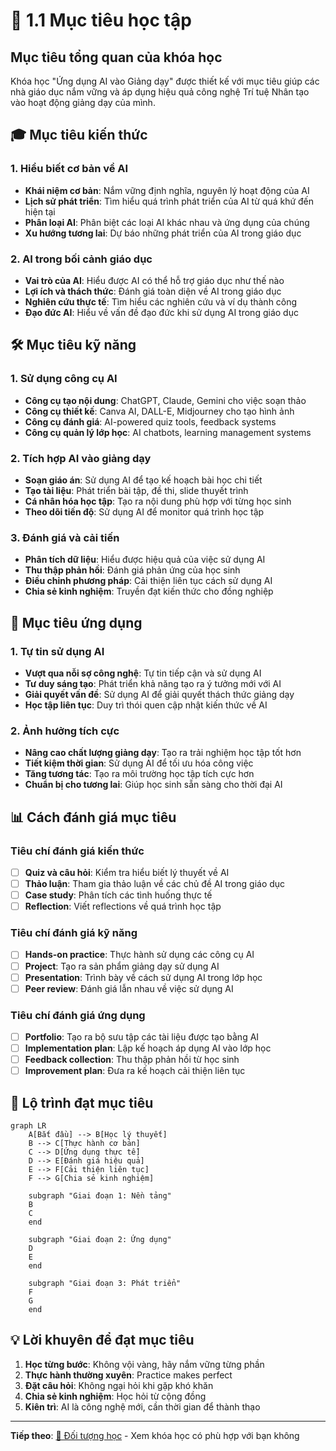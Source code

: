 # 🎯 1.1 Mục tiêu học tập

## Mục tiêu tổng quan của khóa học

Khóa học "Ứng dụng AI vào Giảng dạy" được thiết kế với mục tiêu giúp các nhà giáo dục nắm vững và áp dụng hiệu quả công nghệ Trí tuệ Nhân tạo vào hoạt động giảng dạy của mình.

## 🎓 Mục tiêu kiến thức

### 1. Hiểu biết cơ bản về AI
- **Khái niệm cơ bản**: Nắm vững định nghĩa, nguyên lý hoạt động của AI
- **Lịch sử phát triển**: Tìm hiểu quá trình phát triển của AI từ quá khứ đến hiện tại
- **Phân loại AI**: Phân biệt các loại AI khác nhau và ứng dụng của chúng
- **Xu hướng tương lai**: Dự báo những phát triển của AI trong giáo dục

### 2. AI trong bối cảnh giáo dục
- **Vai trò của AI**: Hiểu được AI có thể hỗ trợ giáo dục như thế nào
- **Lợi ích và thách thức**: Đánh giá toàn diện về AI trong giáo dục
- **Nghiên cứu thực tế**: Tìm hiểu các nghiên cứu và ví dụ thành công
- **Đạo đức AI**: Hiểu về vấn đề đạo đức khi sử dụng AI trong giáo dục

## 🛠️ Mục tiêu kỹ năng

### 1. Sử dụng công cụ AI
- **Công cụ tạo nội dung**: ChatGPT, Claude, Gemini cho việc soạn thảo
- **Công cụ thiết kế**: Canva AI, DALL-E, Midjourney cho tạo hình ảnh
- **Công cụ đánh giá**: AI-powered quiz tools, feedback systems
- **Công cụ quản lý lớp học**: AI chatbots, learning management systems

### 2. Tích hợp AI vào giảng dạy
- **Soạn giáo án**: Sử dụng AI để tạo kế hoạch bài học chi tiết
- **Tạo tài liệu**: Phát triển bài tập, đề thi, slide thuyết trình
- **Cá nhân hóa học tập**: Tạo ra nội dung phù hợp với từng học sinh
- **Theo dõi tiến độ**: Sử dụng AI để monitor quá trình học tập

### 3. Đánh giá và cải tiến
- **Phân tích dữ liệu**: Hiểu được hiệu quả của việc sử dụng AI
- **Thu thập phản hồi**: Đánh giá phản ứng của học sinh
- **Điều chỉnh phương pháp**: Cải thiện liên tục cách sử dụng AI
- **Chia sẻ kinh nghiệm**: Truyền đạt kiến thức cho đồng nghiệp

## 🎯 Mục tiêu ứng dụng

### 1. Tự tin sử dụng AI
- **Vượt qua nỗi sợ công nghệ**: Tự tin tiếp cận và sử dụng AI
- **Tư duy sáng tạo**: Phát triển khả năng tạo ra ý tưởng mới với AI
- **Giải quyết vấn đề**: Sử dụng AI để giải quyết thách thức giảng dạy
- **Học tập liên tục**: Duy trì thói quen cập nhật kiến thức về AI

### 2. Ảnh hưởng tích cực
- **Nâng cao chất lượng giảng dạy**: Tạo ra trải nghiệm học tập tốt hơn
- **Tiết kiệm thời gian**: Sử dụng AI để tối ưu hóa công việc
- **Tăng tương tác**: Tạo ra môi trường học tập tích cực hơn
- **Chuẩn bị cho tương lai**: Giúp học sinh sẵn sàng cho thời đại AI

## 📊 Cách đánh giá mục tiêu

### Tiêu chí đánh giá kiến thức
- [ ] **Quiz và câu hỏi**: Kiểm tra hiểu biết lý thuyết về AI
- [ ] **Thảo luận**: Tham gia thảo luận về các chủ đề AI trong giáo dục
- [ ] **Case study**: Phân tích các tình huống thực tế
- [ ] **Reflection**: Viết reflections về quá trình học tập

### Tiêu chí đánh giá kỹ năng  
- [ ] **Hands-on practice**: Thực hành sử dụng các công cụ AI
- [ ] **Project**: Tạo ra sản phẩm giảng dạy sử dụng AI
- [ ] **Presentation**: Trình bày về cách sử dụng AI trong lớp học
- [ ] **Peer review**: Đánh giá lẫn nhau về việc sử dụng AI

### Tiêu chí đánh giá ứng dụng
- [ ] **Portfolio**: Tạo ra bộ sưu tập các tài liệu được tạo bằng AI
- [ ] **Implementation plan**: Lập kế hoạch áp dụng AI vào lớp học
- [ ] **Feedback collection**: Thu thập phản hồi từ học sinh
- [ ] **Improvement plan**: Đưa ra kế hoạch cải thiện liên tục

## 🚀 Lộ trình đạt mục tiêu

```mermaid
graph LR
    A[Bắt đầu] --> B[Học lý thuyết]
    B --> C[Thực hành cơ bản]
    C --> D[Ứng dụng thực tế]
    D --> E[Đánh giá hiệu quả]
    E --> F[Cải thiện liên tục]
    F --> G[Chia sẻ kinh nghiệm]
    
    subgraph "Giai đoạn 1: Nền tảng"
    B
    C
    end
    
    subgraph "Giai đoạn 2: Ứng dụng"
    D
    E
    end
    
    subgraph "Giai đoạn 3: Phát triển"
    F
    G
    end
```

## 💡 Lời khuyên để đạt mục tiêu

1. **Học từng bước**: Không vội vàng, hãy nắm vững từng phần
2. **Thực hành thường xuyên**: Practice makes perfect
3. **Đặt câu hỏi**: Không ngại hỏi khi gặp khó khăn
4. **Chia sẻ kinh nghiệm**: Học hỏi từ cộng đồng
5. **Kiên trì**: AI là công nghệ mới, cần thời gian để thành thạo

---

**Tiếp theo**: [👥 Đối tượng học](/introduction/doi-tuong) - Xem khóa học có phù hợp với bạn không